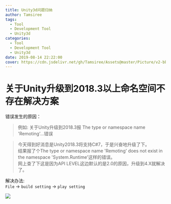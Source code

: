 ```yaml
---
title: Unity3d问题归纳
author: Tamsiree
tags:
  - Tool
  - Development Tool
  - Unity3d
categories:
  - Tool
  - Development Tool
  - Unity3d
date: 2019-08-14 22:22:00
cover: https://cdn.jsdelivr.net/gh/Tamsiree/Assets@master/Picture/v2-bb4cb7afa870bd5aff95f0326f0bac63_hd.jpg
---
```


# 关于Unity升级到2018.3以上命名空间不存在解决方案
错误发生的原因：  
> 例如: 关于Unity升级到2018.3报 The type or namespace name 'Remoting'...错误

> 今天得到好消息是Unity2018.3将支持C#7，于是兴奋地升级了下。   
> 结果报了个The type or namespace name 'Remoting' does not exist in the namespace 'System.Runtime'这样的错误。    
> 网上查了下这是因为API LEVEL这边默认的是2.0的原因，升级到4.X就解决了。    

解决办法:  
`File` -> `build setting` -> `play setting`

![](https://img-blog.csdn.net/20180913204248247?watermark/2/text/aHR0cHM6Ly9ibG9nLmNzZG4ubmV0L1Jpbkthcw==/font/5a6L5L2T/fontsize/400/fill/I0JBQkFCMA==/dissolve/70)